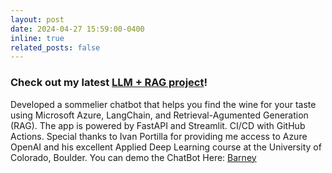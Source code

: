 ```yaml
---
layout: post
date: 2024-04-27 15:59:00-0400
inline: true
related_posts: false
---
```


### Check out my latest [LLM + RAG project](https://github.com/GregoryTomy/wine-llmops)!

Developed a sommelier chatbot that helps you find the wine for your taste using Microsoft Azure, LangChain, and Retrieval-Agumented Generation (RAG). The app is powered by FastAPI and Streamlit. CI/CD with GitHub Actions. Special thanks to Ivan Portilla for providing me access to Azure OpenAI and his excellent Applied Deep Learning course at the University of Colorado, Boulder.
You can demo the ChatBot Here: [Barney](https://barneyllm.azurewebsites.net/)
